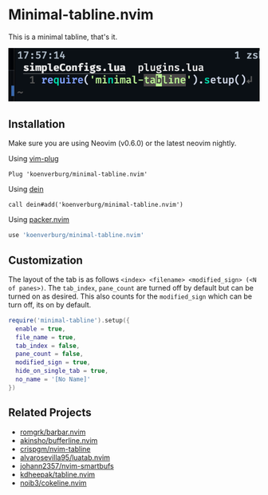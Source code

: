 # Minimal-tabline.nvim

This is a minimal tabline, that's it.

![Screenshot](./assets/screenshot.png)

## Installation

Make sure you are using Neovim (v0.6.0) or the latest neovim nightly.

Using [vim-plug](https://github.com/junegunn/vim-plug)

```viml
Plug 'koenverburg/minimal-tabline.nvim'
```

Using [dein](https://github.com/Shougo/dein.vim)

```viml
call dein#add('koenverburg/minimal-tabline.nvim')
```
Using [packer.nvim](https://github.com/wbthomason/packer.nvim)

```lua
use 'koenverburg/minimal-tabline.nvim'
```
## Customization

The layout of the tab is as follows `<index> <filename> <modified_sign> (<N of panes>)`.
The `tab_index`, `pane_count` are turned off by default but can be turned on as desired. This also counts for the `modified_sign` which can be turn off, its on by default.

```lua
require('minimal-tabline').setup({
  enable = true,
  file_name = true,
  tab_index = false,
  pane_count = false,
  modified_sign = true,
  hide_on_single_tab = true,
  no_name = '[No Name]'
})
```

## Related Projects

- [romgrk/barbar.nvim](https://github.com/romgrk/barbar.nvim)
- [akinsho/bufferline.nvim](https://github.com/akinsho/bufferline.nvim)
- [crispgm/nvim-tabline](https://github.com/crispgm/nvim-tabline)
- [alvarosevilla95/luatab.nvim](https://github.com/alvarosevilla95/luatab.nvim)
- [johann2357/nvim-smartbufs](https://github.com/johann2357/nvim-smartbufs)
- [kdheepak/tabline.nvim](https://github.com/kdheepak/tabline.nvim)
- [noib3/cokeline.nvim](https://github.com/noib3/cokeline.nvim)

